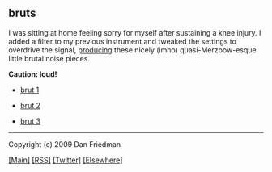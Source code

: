 bruts
---

I was sitting at home feeling sorry for myself after sustaining a knee injury. I
added a filter to my previous instrument and tweaked the settings to overdrive
the signal, [producing](http://github.com/lamech/x/blob/master/2009-06-10/bruts.csd) these nicely (imho) quasi-Merzbow-esque little brutal noise pieces.

**Caution: loud!**

* [brut 1](http://boywithmachine.net/music/mp3/x/bruts/brut1.mp3)

* [brut 2](http://boywithmachine.net/music/mp3/x/bruts/brut2.mp3)

* [brut 3](http://boywithmachine.net/music/mp3/x/bruts/brut3.mp3)

- - -

Copyright (c) 2009 Dan Friedman

[[Main]](http://x.boywithmachine.net) [[RSS]](http://feeds.delicious.com/v2/rss/lamech/x) [[Twitter]](http://twitter.com/lamech) [[Elsewhere]](http://boywithmachine.net/music)
